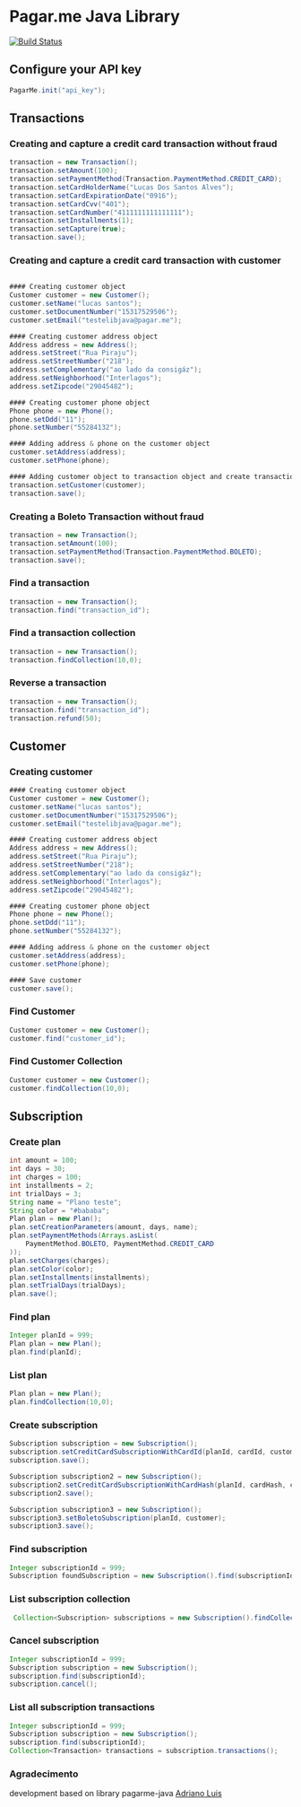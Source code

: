 Pagar.me Java Library
===========================
[![Build Status](https://travis-ci.org/pagarme/pagarme-java.svg?token=dqgmPH2JHKsHRgaNHZxf&branch=master)](https://travis-ci.org/pagarme/pagarme-java)

## Configure your API key

```java
PagarMe.init("api_key");
```

## Transactions

### Creating and capture a credit card transaction without fraud
```java
transaction = new Transaction();
transaction.setAmount(100);
transaction.setPaymentMethod(Transaction.PaymentMethod.CREDIT_CARD);
transaction.setCardHolderName("Lucas Dos Santos Alves");
transaction.setCardExpirationDate("0916");
transaction.setCardCvv("401");
transaction.setCardNumber("4111111111111111");
transaction.setInstallments(1);
transaction.setCapture(true);
transaction.save();
```

### Creating and capture a credit card transaction with customer
```java

#### Creating customer object
Customer customer = new Customer();
customer.setName("lucas santos");
customer.setDocumentNumber("15317529506");
customer.setEmail("testelibjava@pagar.me");

#### Creating customer address object
Address address = new Address();
address.setStreet("Rua Piraju");
address.setStreetNumber("218");
address.setComplementary("ao lado da consigáz");
address.setNeighborhood("Interlagos");
address.setZipcode("29045482");

#### Creating customer phone object
Phone phone = new Phone();
phone.setDdd("11");
phone.setNumber("55284132");

#### Adding address & phone on the customer object
customer.setAddress(address);
customer.setPhone(phone);

#### Adding customer object to transaction object and create transaction
transaction.setCustomer(customer);
transaction.save();
```

### Creating a Boleto Transaction without fraud
```java
transaction = new Transaction();
transaction.setAmount(100);
transaction.setPaymentMethod(Transaction.PaymentMethod.BOLETO);
transaction.save();
```

### Find a transaction
```java
transaction = new Transaction();
transaction.find("transaction_id");
```

### Find a transaction collection
```java
transaction = new Transaction();
transaction.findCollection(10,0);
```

### Reverse a transaction
```java
transaction = new Transaction();
transaction.find("transaction_id");
transaction.refund(50);
```

## Customer

### Creating customer
```java
#### Creating customer object
Customer customer = new Customer();
customer.setName("lucas santos");
customer.setDocumentNumber("15317529506");
customer.setEmail("testelibjava@pagar.me");

#### Creating customer address object
Address address = new Address();
address.setStreet("Rua Piraju");
address.setStreetNumber("218");
address.setComplementary("ao lado da consigáz");
address.setNeighborhood("Interlagos");
address.setZipcode("29045482");

#### Creating customer phone object
Phone phone = new Phone();
phone.setDdd("11");
phone.setNumber("55284132");

#### Adding address & phone on the customer object
customer.setAddress(address);
customer.setPhone(phone);

#### Save customer
customer.save();
```

### Find Customer
```java
Customer customer = new Customer();
customer.find("customer_id");
```

### Find Customer Collection
```java
Customer customer = new Customer();
customer.findCollection(10,0);
```

## Subscription

### Create plan
```java
int amount = 100;
int days = 30;
int charges = 100;
int installments = 2;
int trialDays = 3;
String name = "Plano teste";
String color = "#bababa";
Plan plan = new Plan();
plan.setCreationParameters(amount, days, name);
plan.setPaymentMethods(Arrays.asList(
    PaymentMethod.BOLETO, PaymentMethod.CREDIT_CARD
));
plan.setCharges(charges);
plan.setColor(color);
plan.setInstallments(installments);
plan.setTrialDays(trialDays);
plan.save();
```

### Find plan
```java
Integer planId = 999;
Plan plan = new Plan();
plan.find(planId);
```

### List plan
```java
Plan plan = new Plan();
plan.findCollection(10,0);
```

### Create subscription
```java
Subscription subscription = new Subscription();
subscription.setCreditCardSubscriptionWithCardId(planId, cardId, customer);
subscription.save();

Subscription subscription2 = new Subscription();
subscription2.setCreditCardSubscriptionWithCardHash(planId, cardHash, customer);
subscription2.save();

Subscription subscription3 = new Subscription();
subscription3.setBoletoSubscription(planId, customer);
subscription3.save();
```

### Find subscription
```java
Integer subscriptionId = 999;
Subscription foundSubscription = new Subscription().find(subscriptionId);
```

### List subscription collection
```java
 Collection<Subscription> subscriptions = new Subscription().findCollection(10, 1);
```

### Cancel subscription
```java
Integer subscriptionId = 999;
Subscription subscription = new Subscription();
subscription.find(subscriptionId);
subscription.cancel();
```

### List all subscription transactions
```java
Integer subscriptionId = 999;
Subscription subscription = new Subscription();
subscription.find(subscriptionId);
Collection<Transaction> transactions = subscription.transactions();
```

### Agradecimento
development based on library pagarme-java [Adriano Luis](https://github.com/adrianoluis)
